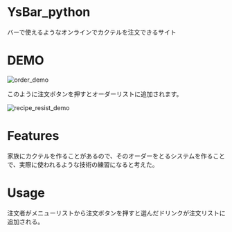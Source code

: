 # YsBar_python
バーで使えるようなオンラインでカクテルを注文できるサイト
# DEMO
![order_demo](https://user-images.githubusercontent.com/47327761/118584157-52cac380-b7d1-11eb-8589-b7426839b139.gif)

このように注文ボタンを押すとオーダーリストに追加されます。

![recipe_resist_demo](https://user-images.githubusercontent.com/47327761/118588668-d5578100-b7d9-11eb-8e63-278377e55a05.gif)

# Features
家族にカクテルを作ることがあるので、そのオーダーをとるシステムを作ることで、実際に使われるような技術の練習になると考えた。

# Usage
注文者がメニューリストから注文ボタンを押すと選んだドリンクが注文リストに追加される。
